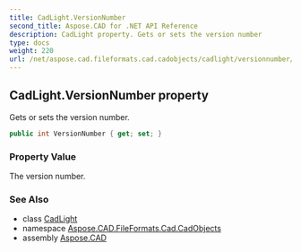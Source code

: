 ```yaml
---
title: CadLight.VersionNumber
second_title: Aspose.CAD for .NET API Reference
description: CadLight property. Gets or sets the version number
type: docs
weight: 220
url: /net/aspose.cad.fileformats.cad.cadobjects/cadlight/versionnumber/
---
```

## CadLight.VersionNumber property

Gets or sets the version number.

```csharp
public int VersionNumber { get; set; }
```

### Property Value

The version number.

### See Also

* class [CadLight](../)
* namespace [Aspose.CAD.FileFormats.Cad.CadObjects](../../cadlight/)
* assembly [Aspose.CAD](../../../)


